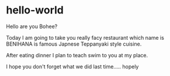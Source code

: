 # hello-world



Hello are you Bohee?

Today I am going to take you really facy restaurant which name is BENIHANA is famous Japnese Teppanyaki style cuisine.

After eating dinner I plan to teach swim to you at my place.

I hope you don't forget what we did last time..... hopely
